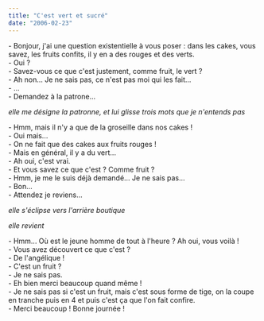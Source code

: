 ```yaml
---
title: "C'est vert et sucré"
date: "2006-02-23"
---
```


\- Bonjour, j'ai une question existentielle à vous poser : dans les cakes, vous savez, les fruits confits, il y en a des rouges et des verts.  
\- Oui ?  
\- Savez-vous ce que c'est justement, comme fruit, le vert ?  
\- Ah non... Je ne sais pas, ce n'est pas moi qui les fait...  
\- ...  
\- Demandez à la patrone...

_elle me désigne la patronne, et lui glisse trois mots que je n'entends pas_

\- Hmm, mais il n'y a que de la groseille dans nos cakes !  
\- Oui mais...  
\- On ne fait que des cakes aux fruits rouges !  
\- Mais en général, il y a du vert...  
\- Ah oui, c'est vrai.  
\- Et vous savez ce que c'est ? Comme fruit ?  
\- Hmm, je me le suis déjà demandé... Je ne sais pas...  
\- Bon...  
\- Attendez je reviens...

_elle s'éclipse vers l'arrière boutique_

_elle revient_

\- Hmm... Où est le jeune homme de tout à l'heure ? Ah oui, vous voilà !  
\- Vous avez découvert ce que c'est ?  
\- De l'angélique !  
\- C'est un fruit ?  
\- Je ne sais pas.  
\- Eh bien merci beaucoup quand même !  
\- Je ne sais pas si c'est un fruit, mais c'est sous forme de tige, on la coupe en tranche puis en 4 et puis c'est ça que l'on fait confire.  
\- Merci beaucoup ! Bonne journée !
